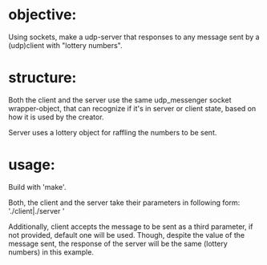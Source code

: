 # objective:

Using sockets, make a udp-server that responses to any message sent by a (udp)client with "lottery numbers".

# structure:

Both the client and the server use the same udp_messenger socket wrapper-object, that can recognize if it's in server or client state,
based on how it is used by the creator.

Server uses a lottery object for raffling the numbers to be sent.

# usage:

Build with 'make'.

Both, the client and the server take their parameters in following form:
'./client|./server <IP> <PORT>'

Additionally, client accepts the message to be sent as a third parameter, if not provided, default one will be used. Though, despite the 
value of the message sent, the response of the server will be the same (lottery numbers) in this example.

